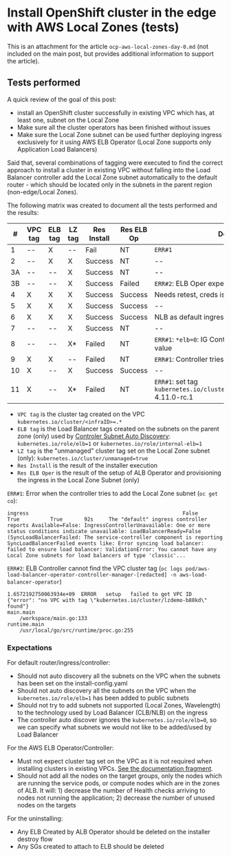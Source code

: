# Install OpenShift cluster in the edge with AWS Local Zones (tests)

This is an attachment for the article `ocp-aws-local-zones-day-0.md` (not included on the main post, but provides additional information to support the article).

## Tests performed <a name="tests"></a>

<!--
Tests log:

- 1: Install a cluster with LB subnets tagging. Result: fail, the Controller discoverer added the LZ subnet to the list to create the IG
- 2: Install a cluster with LB subnets tagging on the zones on the parent region and `unmanaged` to the LZ subnet. Result: success. The discoverer ignored the LZ subnet
- 3A: Install a cluster with no LB subnets tagging, and unmanaged on LZ subnet: Result: Succes
- 3B: Install the ELB Operator on the LZ subnet which has an `unmanaged` tag. Result: Controller is not finding the VPC tagged by cluster tag
- 4: Install with tags: Subn for LB, LZ Unmanaged, VPC cluster shared. Results: OK. There were wrong credentials granted to the controller, so the tag for VPC may be useless. Need to run more tests
- 5: Install with tags: Subn for LB. Results: Success
- 6: Install #4 + using NLB as default. Result: Success. The NLB has more unrestrictive security group rules, installing the compute nodes in the public subnets could expose the node ports directly to the internet.
- 7: Install with tags on Subn for LZ, No LB tags on All Subn. Results: Success. We don't need the Sub ELB tags on the parent zone, we need the unmanaged on the LZ zone
- 8: Install with tag kubernetes.io/role/elb=0 for LZ, and no tags for all Subn. Results: Failed. The Ingress does not look to the ELB tag and tries to add the subnet to the default router lb. It was fixed only when I added kubernetes.io/cluster/unmanaged=true tag (It is OK for provided network, but can be a problem on installer)
- 9: Install with LB tags on parent region, and no tags on LZ subnet. Result: failed
- 10: VPC Tag, LZ unmanaged tag. Result: Success
- 11: Set the LZ Subnet tag to kubernetes.io/cluster/<infraID>=unmanaged and observe the behavior. Result: Failed. The installer did not touch on this subnet, but the ingress operator failed trying to add the LZ subnet to the balancer.
-->

A quick review of the goal of this post:

- install an OpenShift cluster successfully in existing VPC which has, at least one, subnet on the Local Zone
- Make sure all the cluster operators has been finished without issues
- Make sure the Local Zone subnet can be used further deploying ingress exclusively for it using AWS ELB Operator (Local Zone supports only Application Load Balancers)

Said that, several combinations of tagging were executed to find the correct approach to install a cluster in existing VPC without falling into the Load Balancer controller add the Local Zone subnet automatically to the default router - which should be located only in the subnets in the parent region (non-edge/Local Zones).

The following matrix was created to document all the tests performed and the results:

| #   | VPC tag   | ELB tag   | LZ tag      | Res Install | Res ELB Op  | Desc |
| --  | --        | --        | --          | --          | --          | -- |
| 1   | --        | X         | --          | Fail        | NT          | `ERR#1` |
| 2   | --        | X         | X           | Success     | NT          | -- |
| 3A  | --        | --        | X           | Success     | NT          | -- |
| 3B  | --        | --        | X           | Success     | Failed      | `ERR#2`: ELB Oper expects cluster tag on VPC |
| 4   | X         | X         | X           | Success     | Success     | Needs retest, creds issues |
| 5   | X         | X         | X           | Success     | Success     | -- |
| 6   | X         | X         | X           | Success     | Success     | NLB as default ingress |
| 7   | --        | --        | X           | Success     | NT          | -- |
| 8   | --        | --        | X*          | Failed      | NT          | `ERR#1`: `*elb=0`: IG Controller ignored the '0' value |
| 9   | X         | X         | --          | Failed      | NT          | `ERR#1`: Controller tries to add the LZ Subnet |
| 10  | X         | --        | X           | Success     | Success     | -- |
| 11  | X         | --        | X*          | Failed      | NT          | `ERR#1`: set tag `kubernetes.io/cluster/<infraID>=unmanaged` 4.11.0-rc.1 |

- `VPC tag` is the cluster tag created on the VPC `kubernetes.io/cluster/<infraID>=.*`
- `ELB tag` is the Load Balancer tags created on the subnets on the parent zone (only) used by [Controler Subnet Auto Discovery](https://kubernetes-sigs.github.io/aws-load-balancer-controller/v2.4/deploy/subnet_discovery/): `kubernetes.io/role/elb=1` or `kubernetes.io/role/internal-elb=1`
- `LZ tag` is the "unmanaged" cluster tag set on the Local Zone subnet (only): `kubernetes.io/cluster/unmanaged=true`
- `Res Install` is the result of the installer execution
- `Res ELB Oper` is the result of the setup of ALB Operator and provisioning the ingress in the Local Zone Subnet (only)


`ERR#1`: Error when the controller tries to add the Local Zone subnet (`oc get co`):
```
ingress                                                  False       True          True       92s     The "default" ingress controller reports Available=False: IngressControllerUnavailable: One or more status conditions indicate unavailable: LoadBalancerReady=False (SyncLoadBalancerFailed: The service-controller component is reporting SyncLoadBalancerFailed events like: Error syncing load balancer: failed to ensure load balancer: ValidationError: You cannot have any Local Zone subnets for load balancers of type 'classic'...
```

`ERR#2`: ELB Controller cannot find the VPC cluster tag (`oc logs pod/aws-load-balancer-operator-controller-manager-[redacted] -n aws-load-balancer-operator`)
```
1.6572192750063934e+09	ERROR	setup	failed to get VPC ID	{"error": "no VPC with tag \"kubernetes.io/cluster/lzdemo-b88kd\" found"}
main.main
	/workspace/main.go:133
runtime.main
	/usr/local/go/src/runtime/proc.go:255
```

### Expectations

For default router/ingress/controller:

- Should not auto discovery all the subnets on the VPC when the subnets has been set on the install-config.yaml
- Should not auto discovery all the subnets on the VPC when the `kubernetes.io/role/elb=1` has been added to public subnets
- Should not try to add subnets not supported (Local Zones, Wavelength) to the technology used by Load Balancer (CLB/NLB) on the ingress
- The controller auto discover ignores the `kubernetes.io/role/elb=0`, so we can specify what subnets we would not like to be added/used by Load Balancer

For the AWS ELB Operator/Controller:

- Must not expect cluster tag set on the VPC as it is not required when installing clusters in existing VPCs. [See the documentation fragment](https://docs.openshift.com/container-platform/4.10/installing/installing_aws/installing-aws-vpc.html#installation-custom-aws-vpc-requirements_installing-aws-vpc).
- Should not add all the nodes on the target groups, only the nodes which are running the service pods, or compute nodes which are in the zones of ALB. It will: 1) decrease the number of Health checks arriving to nodes not running the application; 2) decrease the number of unused nodes on the targets

For the uninstalling:

- Any ELB Created by ALB Operator should be deleted on the installer destroy flow
- Any SGs created to attach to ELB should be deleted
